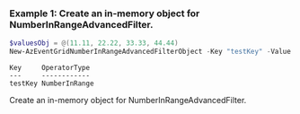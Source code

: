 ### Example 1: Create an in-memory object for NumberInRangeAdvancedFilter.
```powershell
$valuesObj = @(11.11, 22.22, 33.33, 44.44)
New-AzEventGridNumberInRangeAdvancedFilterObject -Key "testKey" -Value @(,$valuesObj)
```

```output
Key     OperatorType
---     ------------
testKey NumberInRange
```

Create an in-memory object for NumberInRangeAdvancedFilter.